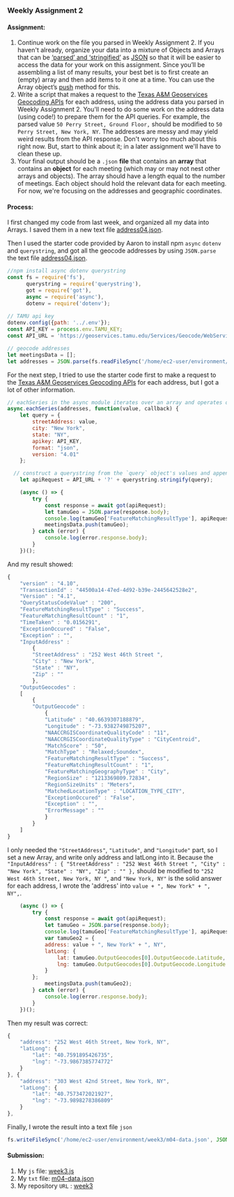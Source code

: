 ### Weekly Assignment 2

#### Assignment:
1. Continue work on the file you parsed in Weekly Assignment 2. If you haven't already, organize your data into a mixture of Objects and Arrays that can be [‘parsed’ and ‘stringified’](https://nodejs.org/en/knowledge/javascript-conventions/what-is-json/) as [JSON](https://developer.mozilla.org/en-US/docs/Learn/JavaScript/Objects/JSON) so that it will be easier to access the data for your work on this assignment. Since you’ll be assembling a list of many results, your best bet is to first create an (empty) array and then add items to it one at a time. You can use the Array object’s [push](https://developer.mozilla.org/en-US/docs/Web/JavaScript/Reference/Global_Objects/Array/push) method for this.
1. Write a script that makes a request to the [Texas A&M Geoservices Geocoding APIs](http://geoservices.tamu.edu/Services/Geocode/WebService/) for each address, using the address data you parsed in Weekly Assignment 2. You'll need to do some work on the address data (using code!) to prepare them for the API queries. For example, the parsed value `50 Perry Street, Ground Floor,` should be modified to `50 Perry Street, New York, NY`. The addresses are messy and may yield weird results from the API response. Don't worry too much about this right now. But, start to think about it; in a later assignment we'll have to clean these up.  
3. Your final output should be a `.json` **file** that contains an **array** that contains an **object** for each meeting (which may or may not nest other arrays and objects). The array should have a length equal to the number of meetings. Each object should hold the relevant data for each meeting. For now, we're focusing on the addresses and geographic coordinates. 


#### Process:
I first changed my code from last week, and organized all my data into Arrays. I saved them in a new text file [address04.json](https://github.com/kanodesu/ds-fall2021/blob/master/week2/address04.json).

Then I used the starter code provided by Aaron to install npm `async` `dotenv` and `querystring`, and got all the geocode addresses by using `JSON.parse` the text file [address04.json](https://github.com/kanodesu/ds-fall2021/blob/master/week2/address04.json).
```js
//npm install async dotenv querystring
const fs = require('fs'),
      querystring = require('querystring'),
      got = require('got'),
      async = require('async'),
      dotenv = require('dotenv');
      
// TAMU api key
dotenv.config({path: '../.env'});
const API_KEY = process.env.TAMU_KEY;
const API_URL = 'https://geoservices.tamu.edu/Services/Geocode/WebService/GeocoderWebServiceHttpNonParsed_V04_01.aspx';

// geocode addresses
let meetingsData = [];
let addresses = JSON.parse(fs.readFileSync('/home/ec2-user/environment/week2/address04.json'));
```
For the next step, I tried to use the starter code first to make a request to the [Texas A&M Geoservices Geocoding APIs](http://geoservices.tamu.edu/Services/Geocode/WebService/) for each address, but I got a lot of other information.
```js
// eachSeries in the async module iterates over an array and operates on each item in the array in series
async.eachSeries(addresses, function(value, callback) {
    let query = {
        streetAddress: value,
        city: "New York",
        state: "NY",
        apikey: API_KEY,
        format: "json",
        version: "4.01"
    };

  // construct a querystring from the `query` object's values and append it to the api URL
    let apiRequest = API_URL + '?' + querystring.stringify(query);

    (async () => {
    	try {
    		const response = await got(apiRequest);
    		let tamuGeo = JSON.parse(response.body);
    		console.log(tamuGeo['FeatureMatchingResultType'], apiRequest);
    		meetingsData.push(tamuGeo);
    	} catch (error) {
    		console.log(error.response.body);
    	}
    })();
```
And my result showed:
```js
{
	"version" : "4.10",
	"TransactionId" : "44500a14-47ed-4d92-b39e-2445642528e2",
	"Version" : "4.1",
	"QueryStatusCodeValue" : "200",
	"FeatureMatchingResultType" : "Success",
	"FeatureMatchingResultCount" : "1",
	"TimeTaken" : "0.0156291",
	"ExceptionOccured" : "False",
	"Exception" : "",
	"InputAddress" :
		{
		"StreetAddress" : "252 West 46th Street ",
		"City" : "New York",
		"State" : "NY",
		"Zip" : ""
		},
	"OutputGeocodes" :
	[
		{
		"OutputGeocode" :
			{
			"Latitude" : "40.6639307188879",
			"Longitude" : "-73.9382749875207",
			"NAACCRGISCoordinateQualityCode" : "11",
			"NAACCRGISCoordinateQualityType" : "CityCentroid",
			"MatchScore" : "50",
			"MatchType" : "Relaxed;Soundex",
			"FeatureMatchingResultType" : "Success",
			"FeatureMatchingResultCount" : "1",
			"FeatureMatchingGeographyType" : "City",
			"RegionSize" : "1213369809.72834",
			"RegionSizeUnits" : "Meters",
			"MatchedLocationType" : "LOCATION_TYPE_CITY",
			"ExceptionOccured" : "False",
			"Exception" : "",
			"ErrorMessage" : ""
			}
		}
	]
}
```
I only needed the `"StreetAddress"`, `"Latitude"`, and `"Longitude"` part, so I set a new Array, and write only address and latLong into it. Because the `"InputAddress" :
		{
		"StreetAddress" : "252 West 46th Street ",
		"City" : "New York",
		"State" : "NY",
		"Zip" : ""
		},` should be modified to `"252 West 46th Street, New York, NY "`, and `"New York, NY"` is the solid answer for each address, I wrote the 'address' into `value + ", New York" + ", NY",`.
```js
    (async () => {
    	try {
    		const response = await got(apiRequest);
    		let tamuGeo = JSON.parse(response.body);
    		console.log(tamuGeo['FeatureMatchingResultType'], apiRequest);
    		var tamuGeo2 = {
            address: value + ", New York" + ", NY",
            latLong: {
                lat: tamuGeo.OutputGeocodes[0].OutputGeocode.Latitude,
                lng: tamuGeo.OutputGeocodes[0].OutputGeocode.Longitude
            }
        };
    		meetingsData.push(tamuGeo2);
    	} catch (error) {
    		console.log(error.response.body);
    	}
    })();
```
Then my result was correct:
```js
{
	"address": "252 West 46th Street, New York, NY",
	"latLong": {
		"lat": "40.7591895426735",
		"lng": "-73.9867385774772"
	}
}, {
	"address": "303 West 42nd Street, New York, NY",
	"latLong": {
		"lat": "40.7573472021927",
		"lng": "-73.9898278386809"
	}
},
```
Finally, I wrote the result into a text file `json`
```javascript
fs.writeFileSync('/home/ec2-user/environment/week3/m04-data.json', JSON.stringify(meetingsData));
```

#### Submission:
1. My `js` file: [week3.js](https://github.com/kanodesu/ds-fall2021/blob/master/week3/week3.js)
1. My `txt` file: [m04-data.json](https://github.com/kanodesu/ds-fall2021/blob/master/week3/m04-data.json)
1. My repository `URL` : [week3](https://github.com/kanodesu/ds-fall2021/tree/master/week3)
